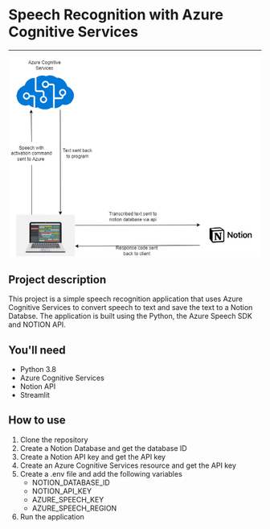 # Speech Recognition with Azure Cognitive Services
----------
![alt](./image.png)

## Project description
This project is a simple speech recognition application that uses Azure Cognitive Services to convert speech to text and save the text to a Notion Databse. The application is built using the Python, the Azure Speech SDK and NOTION API. 

## You'll need
- Python 3.8
- Azure Cognitive Services
- Notion API
- Streamlit

## How to use
1. Clone the repository
2. Create a Notion Database and get the database ID
3. Create a Notion API key and get the API key
4. Create an Azure Cognitive Services resource and get the API key
5. Create a .env file and add the following variables
    - NOTION_DATABASE_ID
    - NOTION_API_KEY
    - AZURE_SPEECH_KEY
    - AZURE_SPEECH_REGION
6. Run the application